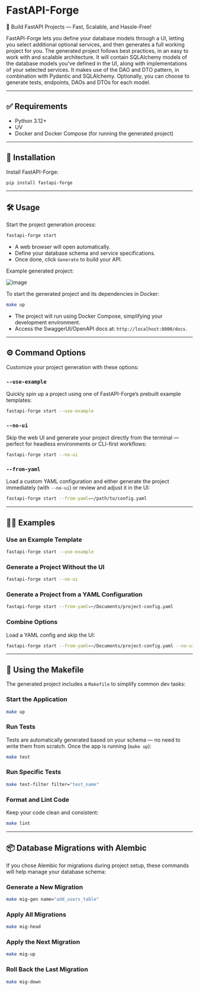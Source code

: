 # FastAPI-Forge  
🚀 Build FastAPI Projects — Fast, Scalable, and Hassle-Free!  

FastAPI-Forge lets you define your database models through a UI, letting you select additional optional services, and then generates a full working project for you.
The generated project follows best practices, in an easy to work with and scalable architecture. It will contain SQLAlchemy models of the database models you've defined in the UI, along with implementations of your selected services.
It makes use of the DAO and DTO pattern, in combination with Pydantic and SQLAlchemy.
Optionally, you can choose to generate tests, endpoints, DAOs and DTOs for each model.

---

## ✅ Requirements
- Python 3.12+
- UV
- Docker and Docker Compose (for running the generated project)
---

## 🚀 Installation
Install FastAPI-Forge:

```bash
pip install fastapi-forge
```

---

## 🛠 Usage
Start the project generation process:

```bash
fastapi-forge start
```

- A web browser will open automatically.  
- Define your database schema and service specifications.  
- Once done, click `Generate` to build your API.

Example generated project:

![image](https://github.com/user-attachments/assets/e52eecf1-cce9-4edb-988c-c9e3c14d5712)


To start the generated project and its dependencies in Docker:

```bash
make up
```

- The project will run using Docker Compose, simplifying your development environment.  
- Access the SwaggerUI/OpenAPI docs at: `http://localhost:8000/docs`.  

---

## ⚙️ Command Options
Customize your project generation with these options:

### `--use-example`
Quickly spin up a project using one of FastAPI-Forge’s prebuilt example templates:

```bash
fastapi-forge start --use-example
```

### `--no-ui`
Skip the web UI and generate your project directly from the terminal — perfect for headless environments or CLI-first workflows:

```bash
fastapi-forge start --no-ui
```

### `--from-yaml`
Load a custom YAML configuration and either generate the project immediately (with `--no-ui`) or review and adjust it in the UI:

```bash
fastapi-forge start --from-yaml=~/path/to/config.yaml
```

---

## 🧑‍💻 Examples

### Use an Example Template
```bash
fastapi-forge start --use-example
```

### Generate a Project Without the UI
```bash
fastapi-forge start --no-ui
```

### Generate a Project from a YAML Configuration
```bash
fastapi-forge start --from-yaml=~/Documents/project-config.yaml
```

### Combine Options
Load a YAML config and skip the UI:
```bash
fastapi-forge start --from-yaml=~/Documents/project-config.yaml --no-ui
```

---

## 🧰 Using the Makefile
The generated project includes a `Makefile` to simplify common dev tasks:

### Start the Application
```bash
make up
```

### Run Tests
Tests are automatically generated based on your schema — no need to write them from scratch. Once the app is running (`make up`):

```bash
make test
```

### Run Specific Tests
```bash
make test-filter filter="test_name"
```

### Format and Lint Code
Keep your code clean and consistent:

```bash
make lint
```

---

## 📦 Database Migrations with Alembic
If you chose Alembic for migrations during project setup, these commands will help manage your database schema:

### Generate a New Migration
```bash
make mig-gen name="add_users_table"
```

### Apply All Migrations
```bash
make mig-head
```

### Apply the Next Migration
```bash
make mig-up
```

### Roll Back the Last Migration
```bash
make mig-down
```
